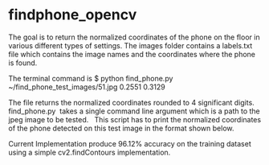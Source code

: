 # findphone_opencv

The goal is to return the normalized coordinates of the phone on the floor in various different types of settings. The images folder contains a labels.txt file which contains the image names and the coordinates where the phone is found. 

The terminal command is 
$ python find_phone.py ~/find_phone_test_images/51.jpg 
0.2551 0.3129

The file returns the normalized coordinates rounded to 4 significant digits. find_phone.py ​ takes a single command line argument which is a path to the jpeg image to be tested. ​ ​ This script has to print the normalized
coordinates of the phone detected on this test image in the format shown below.

Current Implementation produce 96.12% accuracy on the training dataset using a simple cv2.findContours implementation.
